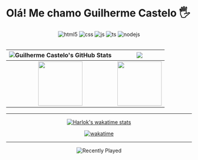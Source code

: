 # Olá! Me chamo Guilherme Castelo 🖐️

<div align="center">
  <div style="display: inline_block;">
    <img align="center" alt="html5" src="https://img.shields.io/badge/HTML5-E34F26?style=for-the-badge&logo=html5&logoColor=white" />
    <img align="center" alt="css" src="https://img.shields.io/badge/CSS3-1572B6?style=for-the-badge&logo=css3&logoColor=white" />
    <img align="center" alt="js" src="https://img.shields.io/badge/JavaScript-F7DF1E?style=for-the-badge&logo=javascript&logoColor=black" />
    <img align="center" alt="ts" src="https://img.shields.io/badge/TypeScript-007ACC?style=for-the-badge&logo=typescript&logoColor=white" />
    <img align="center" alt="nodejs" src="https://img.shields.io/badge/Node.js-43853D?style=for-the-badge&logo=node.js&logoColor=white" />
  </div>
</div><br/>

<div align="center">
  
| <img align="center" src="https://github-readme-stats.vercel.app/api?username=castelogui&show_icons=true&include_all_commits=true&theme=radical&hide_border=true" alt="Guilherme Castelo's GitHub Stats" /> | <img align="center" src="https://github-readme-stats.vercel.app/api/top-langs/?username=castelogui&layout=donut&theme=radical&hide_border=true" /> |
| ------------- | ------------- |
| <div align="center"><img height="120em" src="https://github-readme-streak-stats.herokuapp.com/?user=castelogui&show_icons=true&locale=en&layout=compact&theme=radical&line_height=1"/></div> | <img height="120em" src="https://github-profile-summary-cards.vercel.app/api/cards/profile-details?username=castelogui&theme=radical"/> |
 
</div>

---

<div align="center">
  
[![Harlok's wakatime stats](https://github-readme-stats.vercel.app/api/wakatime?username=b889ed60-65c5-4d75-a1e7-65c986b29d59&theme=radical)](https://github.com/castelogui)
  
[![wakatime](https://wakatime.com/badge/user/b889ed60-65c5-4d75-a1e7-65c986b29d59.svg)](https://wakatime.com/@b889ed60-65c5-4d75-a1e7-65c986b29d59)

</div>

---
    
<div align="center">

![Recently Played](https://spotify-recently-played-readme.vercel.app/api?user=226q3htkrtbfkcghmhn65fmpy)

</div>
